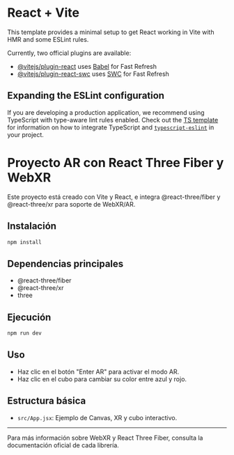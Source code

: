 # React + Vite

This template provides a minimal setup to get React working in Vite with HMR and some ESLint rules.

Currently, two official plugins are available:

- [@vitejs/plugin-react](https://github.com/vitejs/vite-plugin-react/blob/main/packages/plugin-react) uses [Babel](https://babeljs.io/) for Fast Refresh
- [@vitejs/plugin-react-swc](https://github.com/vitejs/vite-plugin-react/blob/main/packages/plugin-react-swc) uses [SWC](https://swc.rs/) for Fast Refresh

## Expanding the ESLint configuration

If you are developing a production application, we recommend using TypeScript with type-aware lint rules enabled. Check out the [TS template](https://github.com/vitejs/vite/tree/main/packages/create-vite/template-react-ts) for information on how to integrate TypeScript and [`typescript-eslint`](https://typescript-eslint.io) in your project.

# Proyecto AR con React Three Fiber y WebXR

Este proyecto está creado con Vite y React, e integra @react-three/fiber y @react-three/xr para soporte de WebXR/AR.

## Instalación

```bash
npm install
```

## Dependencias principales

- @react-three/fiber
- @react-three/xr
- three

## Ejecución

```bash
npm run dev
```

## Uso

- Haz clic en el botón "Enter AR" para activar el modo AR.
- Haz clic en el cubo para cambiar su color entre azul y rojo.

## Estructura básica

- `src/App.jsx`: Ejemplo de Canvas, XR y cubo interactivo.

---

Para más información sobre WebXR y React Three Fiber, consulta la documentación oficial de cada librería.
